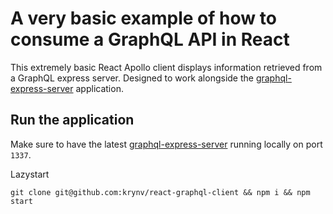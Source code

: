 # A very basic example of how to consume a GraphQL API in React

This extremely basic React Apollo client displays information retrieved from a GraphQL express server. 
Designed to work alongside the [graphql-express-server](https://github.com/krynv/graphql-express-server) application. 

## Run the application

Make sure to have the latest [graphql-express-server](https://github.com/krynv/graphql-express-server) running locally on port `1337`.

Lazystart

    git clone git@github.com:krynv/react-graphql-client && npm i && npm start
